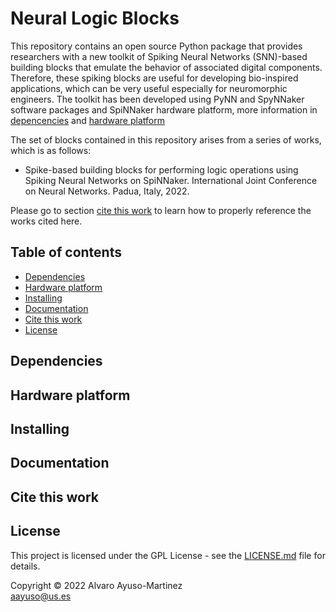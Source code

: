 # Neural Logic Blocks

This repository contains an open source Python package that provides researchers with a new toolkit of Spiking Neural Networks (SNN)-based building blocks that emulate the behavior of associated digital components. Therefore, these spiking blocks are useful for developing bio-inspired applications, which can be very useful especially for neuromorphic engineers. The toolkit has been developed using PyNN and SpyNNaker software packages and SpiNNaker hardware platform, more information in [depencencies](#dependencies) and [hardware platform](#hardware-platform)

The set of blocks contained in this repository arises from a series of works, which is as follows:

- Spike-based building blocks for performing logic operations using Spiking Neural Networks on SpiNNaker. International Joint Conference on Neural Networks. Padua, Italy, 2022.

Please go to section [cite this work](#cite-this-work) to learn how to properly reference the works cited here.

## Table of contents

- [Dependencies](#dependencies)
- [Hardware platform](#hardware-platform)
- [Installing](#installing)
- [Documentation](#documentation)
- [Cite this work](#cite-this-work)
- [License](#license)

## Dependencies

## Hardware platform

## Installing

## Documentation

## Cite this work

## License

<p align="justify">
This project is licensed under the GPL License - see the <a href="https://github.com/alvayus/Neural-Logic-Gates/blob/main/LICENSE">LICENSE.md</a> file for details.
</p>

<p align="justify">
Copyright © 2022 Alvaro Ayuso-Martinez<br>  
<a href="mailto:aayuso@us.es">aayuso@us.es</a>
</p>
